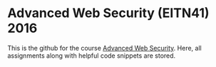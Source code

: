 # Advanced Web Security (EITN41) 2016

This is the github for the course [Advanced Web Security](http://www.eit.lth.se/index.php?ciuid=&coursecode=EITN41&L=1).
Here, all assignments along with helpful code snippets are stored.
